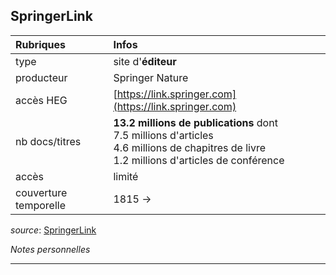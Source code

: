 ## SpringerLink

| Rubriques | Infos |
| :-------- | :---- |
| type | site d'**éditeur** |
| producteur | Springer Nature |
| accès HEG | [https://link.springer.com](https://link.springer.com) |
| nb docs/titres | **13.2 millions de publications** dont <br/>7.5 millions d'articles <br/>4.6 millions de chapitres de livre <br/>1.2 millions d'articles de conférence <br/> |
| accès | limité |
| couverture temporelle | 1815 -> |

*source*: [SpringerLink](https://link.springer.com/search?query=)   

*Notes personnelles*

---
